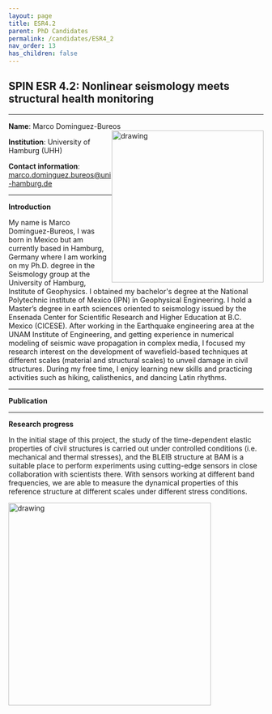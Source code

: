 ```yaml
---
layout: page
title: ESR4.2
parent: PhD Candidates
permalink: /candidates/ESR4_2
nav_order: 13
has_children: false
---
```


## SPIN ESR 4.2: Nonlinear seismology meets structural health monitoring

---
__Name__: Marco Dominguez-Bureos         <img src="/candidates/files/esr4_2.jpeg" alt="drawing" width="300" style="float:right"/>

__Institution__: University of Hamburg (UHH)

__Contact information__: marco.dominguez.bureos@uni-hamburg.de

---
__Introduction__

My name is Marco Dominguez-Bureos, I was born in Mexico but am currently based in Hamburg, Germany where I am working on my Ph.D. degree in the Seismology group at the University of Hamburg, Institute of Geophysics. 
I obtained my bachelor's degree at the National Polytechnic institute of Mexico (IPN) in Geophysical Engineering. I hold a Master’s degree in earth sciences oriented to seismology issued by the Ensenada Center for Scientific Research and Higher Education at B.C. Mexico (CICESE).
After working in the Earthquake engineering area at the UNAM Institute of Engineering, and getting experience in numerical modeling of seismic wave propagation in complex media, I focused my research interest on the development of wavefield-based techniques at different scales (material and structural scales) to unveil damage in civil structures. 
During my free time, I enjoy learning new skills and practicing activities such as hiking, calisthenics, and dancing Latin rhythms.


---
__Publication__

---
__Research progress__

In the initial stage of this project, the study of the time-dependent elastic properties of civil structures is carried out under controlled conditions (i.e. mechanical and thermal stresses), and the BLEIB structure at BAM is a suitable place to perform experiments using cutting-edge sensors in close collaboration with scientists there. With sensors working at different band frequencies, we are able to measure the dynamical properties of this reference structure at different scales under different stress conditions.

<img src="/candidates/files/esr4_2_1.jpg" alt="drawing" width="400" style="float:left"/>




